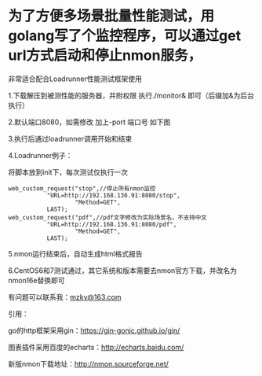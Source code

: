 # 为了方便多场景批量性能测试，用golang写了个监控程序，可以通过get url方式启动和停止nmon服务，
非常适合配合Loadrunner性能测试框架使用

1.下载解压到被测性能的服务器，并附权限
执行./monitor& 即可（后缀加&为后台执行）

2.默认端口8080，如需修改 加上-port 端口号 如下图

3.执行后通过loadrunner调用开始和结束

4.Loadrunner例子：

将脚本放到init下，每次测试仅执行一次

	web_custom_request("stop",//停止所有nmon监控
		       "URL=http://192.168.136.91:8080/stop",
                       "Method=GET",
		       LAST);
	web_custom_request("pdf",//pdf文字修改为实际场景名，不支持中文
		       "URL=http://192.168.136.91:8080/pdf",
                       "Method=GET",
		       LAST);

5.nmon运行结束后，自动生成html格式报告

6.CentOS6和7测试通过，其它系统和版本需要去nmon官方下载，并改名为nmon16e替换即可

有问题可以联系我：mzky@163.com


引用：

go的http框架采用gin：https://gin-gonic.github.io/gin/

图表插件采用百度的echarts：http://echarts.baidu.com/

新版nmon下载地址：http://nmon.sourceforge.net/
